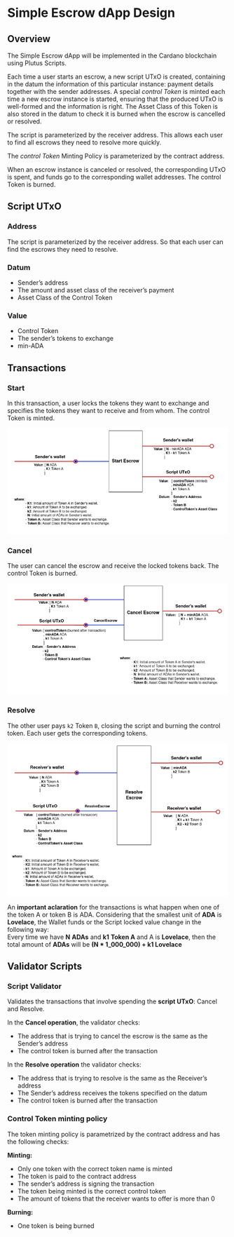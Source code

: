 # Simple Escrow dApp Design

## Overview

The Simple Escrow dApp will be implemented in the Cardano blockchain using Plutus Scripts.

Each time a user starts an escrow, a new script UTxO is created, containing in the datum the information of this particular instance: payment details together with the sender addresses. A special *control Token* is minted each time a new escrow instance is started, ensuring that the produced UTxO is well-formed and the information is right. The Asset Class of this Token is also stored in the datum to check it is burned when the escrow is cancelled or resolved.

The script is parameterized by the receiver address.  This allows each user to find all escrows they need to resolve more quickly.

The *control Token* Minting Policy is parameterized by the contract address.

When an escrow instance is canceled or resolved, the corresponding UTxO is spent, and funds go to the corresponding wallet addresses. The control Token is burned.

## Script UTxO

### **Address**

The script is parameterized by the receiver address. So that each user can find the escrows they need to resolve.

### **Datum**

- Sender’s address
- The amount and asset class of the receiver’s payment
- Asset Class of the Control Token

### **Value**

- Control Token
- The sender’s tokens to exchange
- min-ADA

## Transactions

### **Start**

In this transaction, a user locks the tokens they want to exchange and specifies the tokens they want to receive and from whom. The control Token is minted.

![startEscrow diagram](img/startEscrow.png)

### **Cancel**

The user can cancel the escrow and receive the locked tokens back. The control Token is burned.

![cancelEscrow diagram](img/cancelEscrow.png)

### **Resolve**

The other user pays `k2` Token `B`, closing the script and burning the control token. Each user gets the corresponding tokens.

![resolveEscrow diagram](img/resolveEscrow.png)

An **important aclaration** for the transactions is what happen when one of the token A or token B is ADA. Considering that the smallest unit of **ADA** is **Lovelace**, the Wallet funds or the Script locked value change in the following way: <br>
Every time we have **N** **ADAs** and **k1** **Token A** and A is **Lovelace**, then the total amount of **ADAs** will be **(N * 1_000_000) + k1 Lovelace**

## Validator Scripts

### **Script Validator**

Validates the transactions that involve spending the **script UTxO**: Cancel and Resolve.

In the **Cancel operation**, the validator checks:

- The address that is trying to cancel the escrow is the same as the Sender’s address
- The control token is burned after the transaction

In the **Resolve operation** the validator checks:

- The address that is trying to resolve is the same as the Receiver’s address
- The Sender’s address receives the tokens specified on the datum
- The control token is burned after the transaction

### **Control Token minting policy**

The token minting policy is parametrized by the contract address and has the following checks:

**Minting:**

- Only one token with the correct token name is minted
- The token is paid to the contract address
- The sender’s address is signing the transaction
- The token being minted is the correct control token
- The amount of tokens that the receiver wants to offer is more than 0

**Burning:**

- One token is being burned
